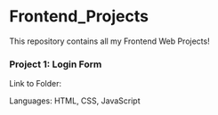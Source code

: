 # Frontend_Projects
This repository contains all my Frontend Web Projects!

### Project 1: Login Form
Link to Folder:

Languages: HTML, CSS, JavaScript
